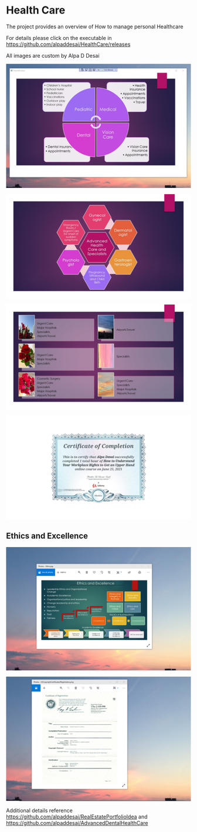 # Health Care

The project provides an overview of How to manage personal Healthcare

For details please click on the executable in https://github.com/alpaddesai/HealthCare/releases

 All images are custom by Alpa D Desai

![image](Healthcare.png)

![image](AdvancedHealthCareSpecialists.jpg)

![image](Hospitals.jpg)

![image](HealthCare_certificate.jpg)

## Ethics and Excellence
![image](EthicsandExcellence.png)

![image](USCopyrightCertificate.png)

Additional details reference https://github.com/alpaddesai/RealEstatePortfolioIdea and https://github.com/alpaddesai/AdvancedDentalHealthCare
